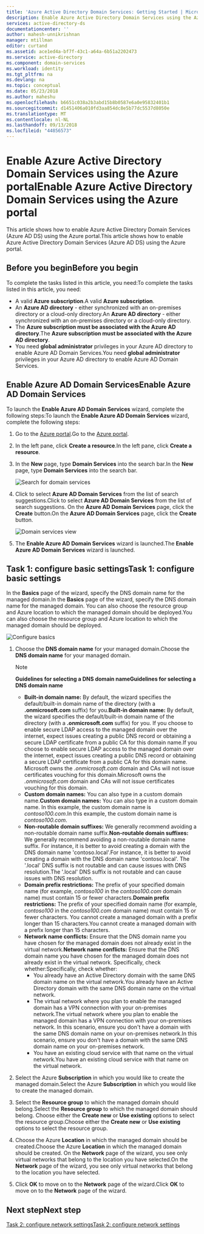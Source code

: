 ```yaml
---
title: 'Azure Active Directory Domain Services: Getting Started | Microsoft Docs'
description: Enable Azure Active Directory Domain Services using the Azure portal
services: active-directory-ds
documentationcenter: ''
author: mahesh-unnikrishnan
manager: mtillman
editor: curtand
ms.assetid: ace1ed4a-bf7f-43c1-a64a-6b51a2202473
ms.service: active-directory
ms.component: domain-services
ms.workload: identity
ms.tgt_pltfrm: na
ms.devlang: na
ms.topic: conceptual
ms.date: 05/23/2018
ms.author: maheshu
ms.openlocfilehash: b6651c038a2b3abd15b8b0587e6a0e95832401b1
ms.sourcegitcommit: d1451406a010fd3aa854dc8e5b77dc5537d8050e
ms.translationtype: MT
ms.contentlocale: nl-NL
ms.lasthandoff: 09/13/2018
ms.locfileid: "44856573"
---
```

# <a name="enable-azure-active-directory-domain-services-using-the-azure-portal"></a><span data-ttu-id="4a843-103">Enable Azure Active Directory Domain Services using the Azure portal</span><span class="sxs-lookup"><span data-stu-id="4a843-103">Enable Azure Active Directory Domain Services using the Azure portal</span></span>
<span data-ttu-id="4a843-104">This article shows how to enable Azure Active Directory Domain Services (Azure AD DS) using the Azure portal.</span><span class="sxs-lookup"><span data-stu-id="4a843-104">This article shows how to enable Azure Active Directory Domain Services (Azure AD DS) using the Azure portal.</span></span>


## <a name="before-you-begin"></a><span data-ttu-id="4a843-105">Before you begin</span><span class="sxs-lookup"><span data-stu-id="4a843-105">Before you begin</span></span>
<span data-ttu-id="4a843-106">To complete the tasks listed in this article, you need:</span><span class="sxs-lookup"><span data-stu-id="4a843-106">To complete the tasks listed in this article, you need:</span></span>

* <span data-ttu-id="4a843-107">A valid **Azure subscription**.</span><span class="sxs-lookup"><span data-stu-id="4a843-107">A valid **Azure subscription**.</span></span>
* <span data-ttu-id="4a843-108">An **Azure AD directory** - either synchronized with an on-premises directory or a cloud-only directory.</span><span class="sxs-lookup"><span data-stu-id="4a843-108">An **Azure AD directory** - either synchronized with an on-premises directory or a cloud-only directory.</span></span>
* <span data-ttu-id="4a843-109">The **Azure subscription must be associated with the Azure AD directory**.</span><span class="sxs-lookup"><span data-stu-id="4a843-109">The **Azure subscription must be associated with the Azure AD directory**.</span></span>
* <span data-ttu-id="4a843-110">You need **global administrator** privileges in your Azure AD directory to enable Azure AD Domain Services.</span><span class="sxs-lookup"><span data-stu-id="4a843-110">You need **global administrator** privileges in your Azure AD directory to enable Azure AD Domain Services.</span></span>


## <a name="enable-azure-ad-domain-services"></a><span data-ttu-id="4a843-111">Enable Azure AD Domain Services</span><span class="sxs-lookup"><span data-stu-id="4a843-111">Enable Azure AD Domain Services</span></span>

<span data-ttu-id="4a843-112">To launch the **Enable Azure AD Domain Services** wizard, complete the following steps:</span><span class="sxs-lookup"><span data-stu-id="4a843-112">To launch the **Enable Azure AD Domain Services** wizard, complete the following steps:</span></span>

1. <span data-ttu-id="4a843-113">Go to the [Azure portal](https://portal.azure.com).</span><span class="sxs-lookup"><span data-stu-id="4a843-113">Go to the [Azure portal](https://portal.azure.com).</span></span>
2. <span data-ttu-id="4a843-114">In the left pane, click **Create a resource**.</span><span class="sxs-lookup"><span data-stu-id="4a843-114">In the left pane, click **Create a resource**.</span></span>
3. <span data-ttu-id="4a843-115">In the **New** page, type **Domain Services** into the search bar.</span><span class="sxs-lookup"><span data-stu-id="4a843-115">In the **New** page, type **Domain Services** into the search bar.</span></span>

    ![Search for domain services](./media/getting-started/search-domain-services.png)

4. <span data-ttu-id="4a843-117">Click to select **Azure AD Domain Services** from the list of search suggestions.</span><span class="sxs-lookup"><span data-stu-id="4a843-117">Click to select **Azure AD Domain Services** from the list of search suggestions.</span></span> <span data-ttu-id="4a843-118">On the **Azure AD Domain Services** page, click the **Create** button.</span><span class="sxs-lookup"><span data-stu-id="4a843-118">On the **Azure AD Domain Services** page, click the **Create** button.</span></span>

    ![Domain services view](./media/getting-started/domain-services-blade.png)

5. <span data-ttu-id="4a843-120">The **Enable Azure AD Domain Services** wizard is launched.</span><span class="sxs-lookup"><span data-stu-id="4a843-120">The **Enable Azure AD Domain Services** wizard is launched.</span></span>


## <a name="task-1-configure-basic-settings"></a><span data-ttu-id="4a843-121">Task 1: configure basic settings</span><span class="sxs-lookup"><span data-stu-id="4a843-121">Task 1: configure basic settings</span></span>
<span data-ttu-id="4a843-122">In the **Basics** page of the wizard, specify the DNS domain name for the managed domain.</span><span class="sxs-lookup"><span data-stu-id="4a843-122">In the **Basics** page of the wizard, specify the DNS domain name for the managed domain.</span></span> <span data-ttu-id="4a843-123">You can also choose the resource group and Azure location to which the managed domain should be deployed.</span><span class="sxs-lookup"><span data-stu-id="4a843-123">You can also choose the resource group and Azure location to which the managed domain should be deployed.</span></span>

![Configure basics](./media/getting-started/domain-services-blade-basics.png)

1. <span data-ttu-id="4a843-125">Choose the **DNS domain name** for your managed domain.</span><span class="sxs-lookup"><span data-stu-id="4a843-125">Choose the **DNS domain name** for your managed domain.</span></span>

   > [!NOTE]
   > <span data-ttu-id="4a843-126">**Guidelines for selecting a DNS domain name**</span><span class="sxs-lookup"><span data-stu-id="4a843-126">**Guidelines for selecting a DNS domain name**</span></span>
   > * <span data-ttu-id="4a843-127">**Built-in domain name:** By default, the wizard specifies the default/built-in domain name of the directory (with a **.onmicrosoft.com** suffix) for you.</span><span class="sxs-lookup"><span data-stu-id="4a843-127">**Built-in domain name:** By default, the wizard specifies the default/built-in domain name of the directory (with a **.onmicrosoft.com** suffix) for you.</span></span> <span data-ttu-id="4a843-128">If you choose to enable secure LDAP access to the managed domain over the internet, expect issues creating a public DNS record or obtaining a secure LDAP certificate from a public CA for this domain name.</span><span class="sxs-lookup"><span data-stu-id="4a843-128">If you choose to enable secure LDAP access to the managed domain over the internet, expect issues creating a public DNS record or obtaining a secure LDAP certificate from a public CA for this domain name.</span></span> <span data-ttu-id="4a843-129">Microsoft owns the *.onmicrosoft.com* domain and CAs will not issue certificates vouching for this domain.</span><span class="sxs-lookup"><span data-stu-id="4a843-129">Microsoft owns the *.onmicrosoft.com* domain and CAs will not issue certificates vouching for this domain.</span></span>
   * <span data-ttu-id="4a843-130">**Custom domain names:** You can also type in a custom domain name.</span><span class="sxs-lookup"><span data-stu-id="4a843-130">**Custom domain names:** You can also type in a custom domain name.</span></span> <span data-ttu-id="4a843-131">In this example, the custom domain name is *contoso100.com*.</span><span class="sxs-lookup"><span data-stu-id="4a843-131">In this example, the custom domain name is *contoso100.com*.</span></span>
   * <span data-ttu-id="4a843-132">**Non-routable domain suffixes:** We generally recommend avoiding a non-routable domain name suffix.</span><span class="sxs-lookup"><span data-stu-id="4a843-132">**Non-routable domain suffixes:** We generally recommend avoiding a non-routable domain name suffix.</span></span> <span data-ttu-id="4a843-133">For instance, it is better to avoid creating a domain with the DNS domain name 'contoso.local'.</span><span class="sxs-lookup"><span data-stu-id="4a843-133">For instance, it is better to avoid creating a domain with the DNS domain name 'contoso.local'.</span></span> <span data-ttu-id="4a843-134">The '.local' DNS suffix is not routable and can cause issues with DNS resolution.</span><span class="sxs-lookup"><span data-stu-id="4a843-134">The '.local' DNS suffix is not routable and can cause issues with DNS resolution.</span></span>
   * <span data-ttu-id="4a843-135">**Domain prefix restrictions:** The prefix of your specified domain name (for example, *contoso100* in the *contoso100.com* domain name) must contain 15 or fewer characters.</span><span class="sxs-lookup"><span data-stu-id="4a843-135">**Domain prefix restrictions:** The prefix of your specified domain name (for example, *contoso100* in the *contoso100.com* domain name) must contain 15 or fewer characters.</span></span> <span data-ttu-id="4a843-136">You cannot create a managed domain with a prefix longer than 15 characters.</span><span class="sxs-lookup"><span data-stu-id="4a843-136">You cannot create a managed domain with a prefix longer than 15 characters.</span></span>
   * <span data-ttu-id="4a843-137">**Network name conflicts:** Ensure that the DNS domain name you have chosen for the managed domain does not already exist in the virtual network.</span><span class="sxs-lookup"><span data-stu-id="4a843-137">**Network name conflicts:** Ensure that the DNS domain name you have chosen for the managed domain does not already exist in the virtual network.</span></span> <span data-ttu-id="4a843-138">Specifically, check whether:</span><span class="sxs-lookup"><span data-stu-id="4a843-138">Specifically, check whether:</span></span>
       * <span data-ttu-id="4a843-139">You already have an Active Directory domain with the same DNS domain name on the virtual network.</span><span class="sxs-lookup"><span data-stu-id="4a843-139">You already have an Active Directory domain with the same DNS domain name on the virtual network.</span></span>
       * <span data-ttu-id="4a843-140">The virtual network where you plan to enable the managed domain has a VPN connection with your on-premises network.</span><span class="sxs-lookup"><span data-stu-id="4a843-140">The virtual network where you plan to enable the managed domain has a VPN connection with your on-premises network.</span></span> <span data-ttu-id="4a843-141">In this scenario, ensure you don't have a domain with the same DNS domain name on your on-premises network.</span><span class="sxs-lookup"><span data-stu-id="4a843-141">In this scenario, ensure you don't have a domain with the same DNS domain name on your on-premises network.</span></span>
       * <span data-ttu-id="4a843-142">You have an existing cloud service with that name on the virtual network.</span><span class="sxs-lookup"><span data-stu-id="4a843-142">You have an existing cloud service with that name on the virtual network.</span></span>
    >

2. <span data-ttu-id="4a843-143">Select the Azure **Subscription** in which you would like to create the managed domain.</span><span class="sxs-lookup"><span data-stu-id="4a843-143">Select the Azure **Subscription** in which you would like to create the managed domain.</span></span>

3. <span data-ttu-id="4a843-144">Select the **Resource group** to which the managed domain should belong.</span><span class="sxs-lookup"><span data-stu-id="4a843-144">Select the **Resource group** to which the managed domain should belong.</span></span> <span data-ttu-id="4a843-145">Choose either the **Create new** or **Use existing** options to select the resource group.</span><span class="sxs-lookup"><span data-stu-id="4a843-145">Choose either the **Create new** or **Use existing** options to select the resource group.</span></span>

4. <span data-ttu-id="4a843-146">Choose the Azure **Location** in which the managed domain should be created.</span><span class="sxs-lookup"><span data-stu-id="4a843-146">Choose the Azure **Location** in which the managed domain should be created.</span></span> <span data-ttu-id="4a843-147">On the **Network** page of the wizard, you see only virtual networks that belong to the location you have selected.</span><span class="sxs-lookup"><span data-stu-id="4a843-147">On the **Network** page of the wizard, you see only virtual networks that belong to the location you have selected.</span></span>

5. <span data-ttu-id="4a843-148">Click **OK** to move on to the **Network** page of the wizard.</span><span class="sxs-lookup"><span data-stu-id="4a843-148">Click **OK** to move on to the **Network** page of the wizard.</span></span>


## <a name="next-step"></a><span data-ttu-id="4a843-149">Next step</span><span class="sxs-lookup"><span data-stu-id="4a843-149">Next step</span></span>
[<span data-ttu-id="4a843-150">Task 2: configure network settings</span><span class="sxs-lookup"><span data-stu-id="4a843-150">Task 2: configure network settings</span></span>](active-directory-ds-getting-started-network.md)
